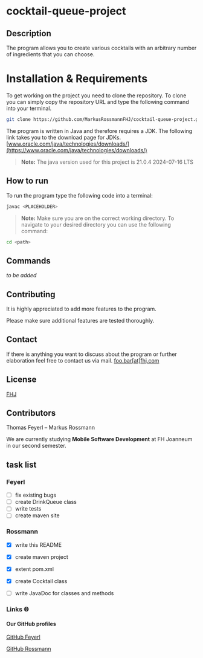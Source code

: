 # cocktail-queue-project

## Description
The program allows you to create various cocktails with an arbitrary number of ingredients that you can choose.

# Installation & Requirements
To get working on the project you need to clone the repository. To clone you can simply copy the repository URL and type the following command into your terminal.
```bash
git clone https://github.com/MarkusRossmannFHJ/cocktail-queue-project.git
```

The program is written in Java and therefore requires a JDK. The following link takes you to the download page for JDKs.
[www.oracle.com/java/technologies/downloads/](https://www.oracle.com/java/technologies/downloads/)

> **Note:** The java version used for this project is 21.0.4 2024-07-16 LTS


## How to run
To run the program type the following code into a terminal:

```bash
javac <PLACEHOLDER> 
```

> **Note:** Make sure you are on the correct working directory. To navigate to your desired   directory you can use the following command: 
```bash
cd <path>
```
## Commands
*to be added*

## Contributing

It is highly appreciated to add more features to the program.

Please make sure additional features are tested thoroughly.

## Contact

If there is anything you want to discuss about the program or
further elaboration feel free to contact us via mail.
[foo.bar[at]fhj.com](mailto:foo.bar@fhj.com)

## License

[FHJ](https://www.fh-joanneum.at/)

## Contributors

Thomas Feyerl – Markus Rossmann

We are currently studying **Mobile Software Development** at FH Joanneum in our second semester.

## task list

### Feyerl

- [ ] fix existing bugs
- [ ] create DrinkQueue class
- [ ] write tests
- [ ] create maven site

### Rossmann

- [x] write this README
- [x] create maven project
- [x] extent pom.xml
- [x] create Cocktail class
- [ ] write JavaDoc for classes and methods


### Links 🌐

#### Our GitHub profiles

[GitHub Feyerl](https://github.com/FrontendTF)

[GitHub Rossmann](https://github.com/MarkusRossmannFHJ)